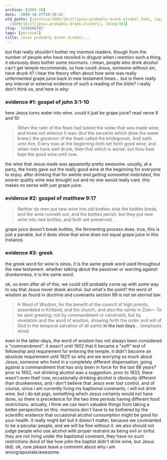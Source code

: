 ```yaml
---
archive: [2009-10]
date: '2009-10-27T18:39:41'
old_paths: [/archive/2009/10/27/jesus-probably-drank-alcohol.html, /wp/2009/10/27/jesus-probably-drank-alcohol/,
  /2009/10/27/jesus-probably-drank-alcohol/, /blog/341]
slug: '1256668781'
tags: [personal]
title: Jesus probably drank alcohol...
---
```


but that really shouldn't bother my mormon readers. though from the number
of people who have recoiled in disgust when i mention such a thing, it
obviously does bother some mormons. i mean, people who drink alcohol can't
get temple recommends, so how could Jesus, someone without sin, have drunk
it? i hear the theory often about how wine was really unfermented grape
juice back in new testament times... but is there really any internal or
external evidence of such a reading of the bible? i really don't think so,
and here is why:

### evidence #1: gospel of john 3:1-10

here Jesus turns water into wine. could it just be grape juice? read verse
9 and 10:

> When the ruler of the feast had tasted the water that was made wine, and
> knew not whence it was: (but the servants which drew the water knew;)
> the governor of the feast called the bridegroom, And saith unto him,
> Every man at the beginning doth set forth good wine; and when men have
> well drunk, then that which is worse: but thou hast kept the good wine
> until now.

the wine that Jesus made was apparently pretty awesome. usually, at
a party, the hosts gave out the really good wine at the beginning for
everyone to enjoy. after drinking that for awhile _and getting somewhat
inebriated_, the poorer quality wine was brought out and no one would
really care. this makes no sense with just grape juice.

### evidence #2: gospel of matthew 9:17

> Neither do men put new wine into old bottles: else the bottles break,
> and the wine runneth out, and the bottles perish: but they put new wine
> into new bottles, and both are preserved.

grape juice doesn't break bottles, the fermenting process does. true, this
is just a parable, but it does show that wine does not equal grape juice
in this instance.

### evidence #3: greek

the greek word for wine is oinos. it is the same greek word used
throughout the new testament. whether talking about the passover or
warning against drunkenness, it is the same word.

ok, so even after all of this, we could still probably come up with some
way to say that Jesus never drank alcohol. but what's the point? the word
of wisdom as found in doctrine and covenants section 89 is _not an eternal
law_.

> A Word of Wisdom, for the benefit of the council of high priests,
> assembled in Kirtland, and the church, and also the saints in Zion— To
> be sent greeting; not by commandment or constraint, but by revelation
> and the word of wisdom, showing forth the order and will of God in the
> temporal salvation of all saints **in the last days**... (emphasis mine)

even in the latter-days, the word of wisdom has not always been considered
a "commandment". it wasn't until 1902 that it became a "soft" test of
fellowship and requirement for entering the temple. it didn't become an
absolute requirement until 1921! so why are we worrying so much about
Jesus, someone who lived in a completely different dispensation, going
against a commandment that has only been in force for the last 88 years?
prior to 1902, not drinking alcohol was a suggestion. prior to 1833, there
wasn't even that! now, occasionally drinking alcohol is obviously
different than drunkenness, and i don't believe that Jesus ever lost
control. and of course, since i am currently living my baptismal
covenants, i will not drink wine. but i do eat pigs, something which Jesus
certainly would not have done, so there is precedence for the two time
periods having different food restrictions. actually, i think we can learn
valuable things from taking a better perspective on this. mormons don't
have to be bothered by the scientific evidence that occasional alcohol
consumption might be good for your health. it really might be! but it
doesn't matter, because we covenanted to be a peculiar people, and we will
be fine without it. we also should not judge people who use alcohol with
proper restraint as being evil or sinful. they are not living under the
baptismal covenant, they have no such restrictions (kind of like how john
the baptist didn't drink wine, but Jesus did). ok, now please leave
a comment about why i am wrong/apostate/awesome.

